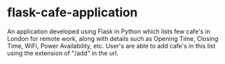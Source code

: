 # flask-cafe-application
An application developed using Flask in Python which lists few cafe's in London for remote work, along with details such as Opening Time, Closing Time, WiFi, Power Availability, etc. User's are able to add cafe's in this list using the extension of "/add" in the url.
